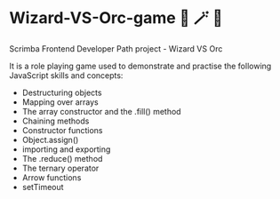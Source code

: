 # Wizard-VS-Orc-game 🧙 🪄 🧟
Scrimba Frontend Developer Path project - Wizard VS Orc

It is a role playing game used to demonstrate and practise the following JavaScript skills and concepts:
- Destructuring objects
- Mapping over arrays
- The array constructor and the .fill() method
- Chaining methods
- Constructor functions
- Object.assign()
- importing and exporting
- The .reduce() method
- The ternary operator
- Arrow functions
- setTimeout
